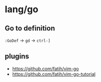 # lang/go

## Go to definition

`:GoDef` -> `gd` -> `ctrl-]`

## plugins

- https://github.com/fatih/vim-go
- https://github.com/fatih/vim-go-tutorial
